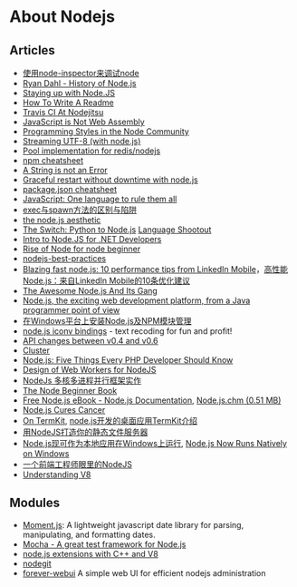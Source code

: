 # About Nodejs

## Articles

* [使用node-inspector来调试node](http://blog.goddyzhao.me/post/11522397416/how-to-debug-node-with-node-inspector)
* [Ryan Dahl - History of Node.js](https://www.youtube.com/watch?v=SAc0vQCC6UQ)
* [Staying up with Node.JS](http://www.devthought.com/2012/01/29/staying-up-with-node-js/)
* [How To Write A Readme](http://blog.nodejitsu.com/how-to-write-a-readme)
* [Travis CI At Nodejitsu](http://blog.nodejitsu.com/travis-ci-at-nodejitsu)
* [JavaScript is Not Web Assembly](http://blog.izs.me/post/10213512387/javascript-is-not-web-assembly)
* [Programming Styles in the Node Community](http://dailyjs.com/2012/01/12/style/)
* [Streaming UTF-8 (with node.js)](http://debuggable.com/posts/streaming-utf-8-with-node-js:4bf28e8b-a290-432f-a222-11c1cbdd56cb)
* [Pool implementation for redis/nodejs](http://www.tokumine.com/2011/06/12/364/)
* [npm cheatsheet](http://blog.nodejitsu.com/npm-cheatsheet)
* [A String is not an Error](http://www.devthought.com/2011/12/22/a-string-is-not-an-error/)
* [Graceful restart without downtime with node.js](http://codegremlins.com/28/Graceful-restart-without-downtime)
* [package.json cheatsheet](http://package.json.nodejitsu.com/)
* [JavaScript: One language to rule them all](http://venturebeat.com/2011/07/29/javascript-one-language-to-rule-them-all/)
* [exec与spawn方法的区别与陷阱](http://dead-horse.github.com/2011/12/18/nodejs%E4%B8%ADchild_process%E6%A8%A1%E5%9D%97%E7%9A%84exec%E6%96%B9%E6%B3%95%E5%92%8Cspawn%E6%96%B9%E6%B3%95.html)
* [the node.js aesthetic](http://substack.net/posts/b96642/the-node-js-aesthetic)
* [The Switch: Python to Node.js](http://journal.paul.querna.org/articles/2011/12/18/the-switch-python-to-node-js/) [Language Shootout](https://docs.google.com/spreadsheet/ccc?key=0AvBGESHWxhk2dHJ2Q0lWRFF3dkxLZmFiMVVGRElQaEE#gid=0)
* [Intro to Node.JS for .NET Developers](http://www.aaronstannard.com/post/2011/12/14/Intro-to-NodeJS-for-NET-Developers.aspx)
* [Rise of Node for node beginner](http://www.slideshare.net/goddy128/rise-of-node)
* [nodejs-best-practices](http://www.slideshare.net/the_undefined/nodejs-best-practices-10428790)
* [Blazing fast node.js: 10 performance tips from LinkedIn Mobile](http://engineering.linkedin.com/nodejs/blazing-fast-nodejs-10-performance-tips-linkedin-mobile)，[高性能Node.js：来自LinkedIn Mobile的10条优化建议](http://www.rockdai.com/?p=596)
* [The Awesome Node.js And Its Gang](http://www.webresourcesdepot.com/the-awesome-node-js-and-its-gang/)
* [Node.js, the exciting web development platform, from a Java programmer point of view](http://weblogs.java.net/blog/robogeek/archive/2011/11/01/nodejs-exciting-web-development-platform-java-programmer-point-view-0)
* [在Windows平台上安装Node.js及NPM模块管理](http://www.cnblogs.com/seanlv/archive/2011/11/22/2258716.html)
* [node.js iconv bindings](https://github.com/bnoordhuis/node-iconv) - text recoding for fun and profit!
* [API changes between v0.4 and v0.6](https://github.com/joyent/node/wiki/API-changes-between-v0.4-and-v0.6)
* [Cluster](https://github.com/joyent/node/blob/d2698d182271c77bc5bca44a9cee625d9372301f/doc/api/cluster.markdown)
* [Node.js: Five Things Every PHP Developer Should Know](http://technosophos.com/content/nodejs-five-things-every-php-developer-should-know)
* [Design of Web Workers for NodeJS](http://blog.std.in/2010/07/08/nodejs-webworker-design/)
* [NodeJs 多核多进程并行框架实作](http://cnodejs.org/blog/?p=3471)
* [The Node Beginner Book](http://www.nodebeginner.org/)
* [Free Node.js eBook - Node.js Documentation](http://www.heronote.com/files/Node.js.htm), [Node.js.chm (0.51 MB)](http://www.heronote.com/files/Node.js.htm)
* [Node.js Cures Cancer](http://blog.brianbeck.com/post/10967024222/node-js-cures-cancer)
* [On TermKit](http://acko.net/blog/on-termkit), [node.js开发的桌面应用TermKit介绍](http://w3ctech.com/b/archives/677)
* [用NodeJS打造你的静态文件服务器](http://cnodejs.org/blog/?p=3904)
* [Node.js现可作为本地应用在Windows上运行](http://www.infoq.com/cn/news/2011/11/Nodejs-Windows), [Node.js Now Runs Natively on Windows](http://www.infoq.com/news/2011/11/Nodejs-Windows)
* [一个前端工程师眼里的NodeJS](http://www.infoq.com/cn/articles/nodejs-in-front-end-engineer-view)
* [Understanding V8](http://s3.mrale.ph/nodecamp.eu/#1)

## Modules

* [Moment.js](http://momentjs.com/): A lightweight javascript date library for parsing, manipulating, and formatting dates.
* [Mocha - A great test framework for Node.js](http://www.bryandonovan.com/blog/2011/12/05/mocha-a-great-test-framework-for-nodejs/)
* [node.js extensions with C++ and V8](http://kkaefer.github.com/node-cpp-modules/)
* [nodegit](http://nodegit.github.com/)
* [forever-webui](https://github.com/FGRibreau/forever-webui) A simple web UI for efficient nodejs administration